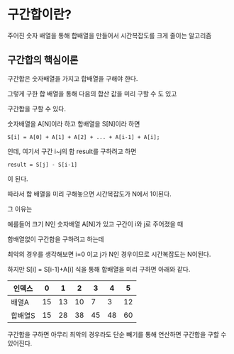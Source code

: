 # 구간합이란?

주어진 숫자 배열을 통해 합배열을 만들어서 시간복잡도를 크게 줄이는 알고리즘

## 구간합의 핵심이론

구간합은 숫자배열을 가지고 합배열을 구해야 한다.

그렇게 구한 합 배열을 통해 다음의 합산 값을 미리 구할 수 도 있고

구간합을 구할 수 있다.

숫자배열을 A[N]이라 하고 합배열을 S[N]이라 하면
```
S[i] = A[0] + A[1] + A[2] + ... + A[i-1] + A[i];
```
인데, 여기서 구간 i~j의 합 result를 구하려고 하면
```
result = S[j] - S[i-1]
```
이 된다.

따라서 합 배열을 미리 구해놓으면 시간복잡도가 N에서 1이된다.

그 이유는

예를들어 크기 N인 숫자배열 A[N]가 있고 구간이 i와 j로 주어졌을 때

합배열없이 구간합을 구하려고 하는데

최악의 경우를 생각해보면 i=0 이고 j가 N인 경우이므로 시간복잡도는 N이된다.

하지만 S[i] = S[i-1]+A[i] 식을 통해 합배열을 미리 구하면 아래와 같다.

|인덱스|0|1|2|3|4|5|
|---|---|---|---|---|---|---|
|배열A|15|13|10|7|3|12| 
|합배열S|15|28|38|45|48|60|

구간합을 구하면 아무리 최악의 경우라도 단순 빼기를 통해 연산하면 구간합을 구할 수 있어진다.

